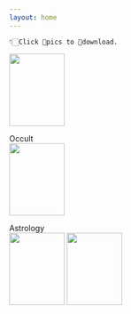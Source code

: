 ```yaml
---
layout: home
---
```

`👇🏻Click 📕pics to 🔽download.`

[<img src="https://images-na.ssl-images-amazon.com/images/I/51cVf4y0L-L._SY291_BO1,204,203,200_QL40_FMwebp_.jpg" height=130 width=100>](https://cloudflare-ipfs.com/ipfs/bafykbzaceafh7h3pys7iigiaovlmhk3hrd63amw6bdemwu3myk673skcggllu?filename=Agrippa%20Occult.pdf)

Occult   
[<img src="https://images-na.ssl-images-amazon.com/images/I/51cVf4y0L-L._SY291_BO1,204,203,200_QL40_FMwebp_.jpg" height=130 width=100>](https://cloudflare-ipfs.com/ipfs/bafykbzaceafh7h3pys7iigiaovlmhk3hrd63amw6bdemwu3myk673skcggllu?filename=Agrippa%20Occult.pdf)

Astrology   
[<img src="https://images-na.ssl-images-amazon.com/images/I/51eC7EQq+sL._SX329_BO1,204,203,200_.jpg" height=130 width=100>](https://cloudflare-ipfs.com/ipfs/bafykbzaceazrdv63ykdwtzc55idky6iycgvop6swg32ea5r5dihpw7db7fjni?filename=Tompkins%20Aspects.pdf)
[<img src="https://images-na.ssl-images-amazon.com/images/I/519ltVyneXL._SX348_BO1,204,203,200_.jpg" height=130 width=100>](https://cloudflare-ipfs.com/ipfs/bafykbzacebds7x6eg56jpqi6ixufo5ril4m7bt3hdvnvmtl5vbcucs6a47xf4?filename=Brennan%20Hellenistic.pdf)
